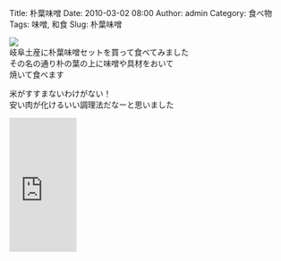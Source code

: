 Title: 朴葉味噌
Date: 2010-03-02 08:00
Author: admin
Category: 食べ物
Tags: 味噌, 和食
Slug: 朴葉味噌

[![](http://farm5.static.flickr.com/4071/4393742564_4ced133979_m.jpg)](http://www.flickr.com/photos/46200029@N06/4393742564/)  
岐阜土産に朴葉味噌セットを買って食べてみました  
その名の通り朴の葉の上に味噌や具材をおいて  
焼いて食べます

米がすすまないわけがない！  
安い肉が化けるいい調理法だなーと思いました  
<!--more-->  

<iframe src="http://rcm-jp.amazon.co.jp/e/cm?lt1=_blank&amp;bc1=000000&amp;IS2=1&amp;bg1=FFFFFF&amp;fc1=000000&amp;lc1=0000FF&amp;t=cain03-22&amp;o=9&amp;p=8&amp;l=as1&amp;m=amazon&amp;f=ifr&amp;md=1X69VDGQCMF7Z30FM082&amp;asins=B002P74QKQ" style="width:120px;height:240px;" scrolling="no" marginwidth="0" marginheight="0" frameborder="0"></iframe>
